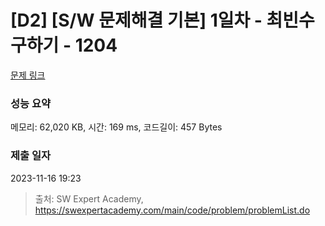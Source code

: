 # [D2] [S/W 문제해결 기본] 1일차 - 최빈수 구하기 - 1204 

[문제 링크](https://swexpertacademy.com/main/code/problem/problemDetail.do?contestProbId=AV13zo1KAAACFAYh) 

### 성능 요약

메모리: 62,020 KB, 시간: 169 ms, 코드길이: 457 Bytes

### 제출 일자

2023-11-16 19:23



> 출처: SW Expert Academy, https://swexpertacademy.com/main/code/problem/problemList.do